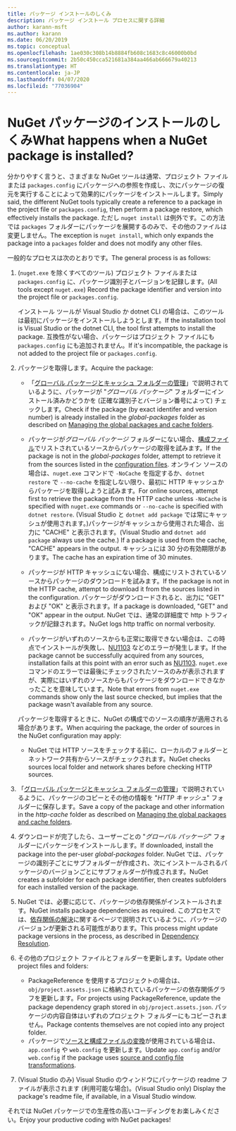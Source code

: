 ```yaml
---
title: パッケージ インストールのしくみ
description: パッケージ インストール プロセスに関する詳細
author: karann-msft
ms.author: karann
ms.date: 06/20/2019
ms.topic: conceptual
ms.openlocfilehash: 1ae030c308b14b8884fb608c1683c8c46000b0bd
ms.sourcegitcommit: 2b50c450cca521681a384aa466ab666679a40213
ms.translationtype: HT
ms.contentlocale: ja-JP
ms.lasthandoff: 04/07/2020
ms.locfileid: "77036904"
---
```

# <a name="what-happens-when-a-nuget-package-is-installed"></a><span data-ttu-id="f370e-103">NuGet パッケージのインストールのしくみ</span><span class="sxs-lookup"><span data-stu-id="f370e-103">What happens when a NuGet package is installed?</span></span>

<span data-ttu-id="f370e-104">分かりやすく言うと、さまざまな NuGet ツールは通常、プロジェクト ファイルまたは `packages.config` にパッケージへの参照を作成し、次にパッケージの復元を実行することによって効果的にパッケージをインストールします。</span><span class="sxs-lookup"><span data-stu-id="f370e-104">Simply said, the different NuGet tools typically create a reference to a package in the project file or `packages.config`, then perform a package restore, which effectively installs the package.</span></span> <span data-ttu-id="f370e-105">ただし `nuget install` は例外です。この方法では `packages` フォルダーにパッケージを展開するのみで、その他のファイルは変更しません。</span><span class="sxs-lookup"><span data-stu-id="f370e-105">The exception is `nuget install`, which only expands the package into a `packages` folder and does not modify any other files.</span></span>

<span data-ttu-id="f370e-106">一般的なプロセスは次のとおりです。</span><span class="sxs-lookup"><span data-stu-id="f370e-106">The general process is as follows:</span></span>

1. <span data-ttu-id="f370e-107">(`nuget.exe` を除くすべてのツール) プロジェクト ファイルまたは `packages.config` に、パッケージ識別子とバージョンを記録します。</span><span class="sxs-lookup"><span data-stu-id="f370e-107">(All tools except `nuget.exe`) Record the package identifier and version into the project file or `packages.config`.</span></span>

   <span data-ttu-id="f370e-108">インストール ツールが Visual Studio か dotnet CLI の場合は、このツールは最初にパッケージをインストールしようとします。</span><span class="sxs-lookup"><span data-stu-id="f370e-108">If the installation tool is Visual Studio or the dotnet CLI, the tool first attempts to install the package.</span></span> <span data-ttu-id="f370e-109">互換性がない場合、パッケージはプロジェクト ファイルにも `packages.config` にも追加されません。</span><span class="sxs-lookup"><span data-stu-id="f370e-109">If it's incompatible, the package is not added to the project file or `packages.config`.</span></span>

2. <span data-ttu-id="f370e-110">パッケージを取得します。</span><span class="sxs-lookup"><span data-stu-id="f370e-110">Acquire the package:</span></span>
   - <span data-ttu-id="f370e-111">「[グローバル パッケージとキャッシュ フォルダーの管理](../consume-packages/managing-the-global-packages-and-cache-folders.md)」で説明されているように、パッケージが "*グローバル パッケージ*" フォルダーにインストール済みかどうかを (正確な識別子とバージョン番号によって) チェックします。</span><span class="sxs-lookup"><span data-stu-id="f370e-111">Check if the package (by exact identifer and version number) is already installed in the *global-packages* folder as described on [Managing the global packages and cache folders](../consume-packages/managing-the-global-packages-and-cache-folders.md).</span></span>

   - <span data-ttu-id="f370e-112">パッケージが*グローバル パッケージ* フォルダーにない場合、[構成ファイル](../consume-packages/Configuring-NuGet-Behavior.md)でリストされているソースからパッケージの取得を試みます。</span><span class="sxs-lookup"><span data-stu-id="f370e-112">If the package is not in the *global-packages* folder, attempt to retrieve it from the sources listed in the [configuration files](../consume-packages/Configuring-NuGet-Behavior.md).</span></span> <span data-ttu-id="f370e-113">オンライン ソースの場合は、`nuget.exe` コマンドで `-NoCache` を指定するか、`dotnet restore` で `--no-cache` を指定しない限り、最初に HTTP キャッシュからパッケージを取得しようと試みます。</span><span class="sxs-lookup"><span data-stu-id="f370e-113">For online sources, attempt first to retrieve the package from the HTTP cache unless `-NoCache` is specified with `nuget.exe` commands or `--no-cache` is specified with `dotnet restore`.</span></span> <span data-ttu-id="f370e-114">(Visual Studio と `dotnet add package` では常にキャッシュが使用されます。)パッケージがキャッシュから使用された場合、出力に "CACHE" と表示されます。</span><span class="sxs-lookup"><span data-stu-id="f370e-114">(Visual Studio and `dotnet add package` always use the cache.) If a package is used from the cache, "CACHE" appears in the output.</span></span> <span data-ttu-id="f370e-115">キャッシュには 30 分の有効期限があります。</span><span class="sxs-lookup"><span data-stu-id="f370e-115">The cache has an expiration time of 30 minutes.</span></span>

   - <span data-ttu-id="f370e-116">パッケージが HTTP キャッシュにない場合、構成にリストされているソースからパッケージのダウンロードを試みます。</span><span class="sxs-lookup"><span data-stu-id="f370e-116">If the package is not in the HTTP cache, attempt to download it from the sources listed in the configuration.</span></span> <span data-ttu-id="f370e-117">パッケージがダウンロードされると、出力に "GET" および "OK" と表示されます。</span><span class="sxs-lookup"><span data-stu-id="f370e-117">If a package is downloaded, "GET" and "OK" appear in the output.</span></span> <span data-ttu-id="f370e-118">NuGet では、通常の詳細度で http トラフィックが記録されます。</span><span class="sxs-lookup"><span data-stu-id="f370e-118">NuGet logs http traffic on normal verbosity.</span></span>

   - <span data-ttu-id="f370e-119">パッケージがいずれのソースからも正常に取得できない場合は、この時点でインストールが失敗し、[NU1103](../reference/errors-and-warnings/NU1103.md) などのエラーが発生します。</span><span class="sxs-lookup"><span data-stu-id="f370e-119">If the package cannot be successfully acquired from any sources, installation fails at this point with an error such as [NU1103](../reference/errors-and-warnings/NU1103.md).</span></span> <span data-ttu-id="f370e-120">`nuget.exe` コマンドのエラーでは最後にチェックされたソースのみが表示されますが、実際にはいずれのソースからもパッケージをダウンロードできなかったことを意味しています。</span><span class="sxs-lookup"><span data-stu-id="f370e-120">Note that errors from `nuget.exe` commands show only the last source checked, but implies that the package wasn't available from any source.</span></span>

   <span data-ttu-id="f370e-121">パッケージを取得するときに、NuGet の構成でのソースの順序が適用される場合があります。</span><span class="sxs-lookup"><span data-stu-id="f370e-121">When acquiring the package, the order of sources in the NuGet configuration may apply:</span></span>

   - <span data-ttu-id="f370e-122">NuGet では HTTP ソースをチェックする前に、ローカルのフォルダーとネットワーク共有からソースがチェックされます。</span><span class="sxs-lookup"><span data-stu-id="f370e-122">NuGet checks sources local folder and network shares before checking HTTP sources.</span></span>

3. <span data-ttu-id="f370e-123">「[グローバル パッケージとキャッシュ フォルダーの管理](../consume-packages/managing-the-global-packages-and-cache-folders.md)」で説明されているように、パッケージのコピーとその他の情報を "*HTTP キャッシュ*" フォルダーに保存します。</span><span class="sxs-lookup"><span data-stu-id="f370e-123">Save a copy of the package and other information in the *http-cache* folder as described on [Managing the global packages and cache folders](../consume-packages/managing-the-global-packages-and-cache-folders.md).</span></span>

4. <span data-ttu-id="f370e-124">ダウンロードが完了したら、ユーザーごとの "*グローバル パッケージ*" フォルダーにパッケージをインストールします。</span><span class="sxs-lookup"><span data-stu-id="f370e-124">If downloaded, install the package into the per-user *global-packages* folder.</span></span> <span data-ttu-id="f370e-125">NuGet では、パッケージの識別子ごとにサブフォルダーが作成され、次にインストールされるパッケージのバージョンごとにサブフォルダーが作成されます。</span><span class="sxs-lookup"><span data-stu-id="f370e-125">NuGet creates a subfolder for each package identifier, then creates subfolders for each installed version of the package.</span></span>

5. <span data-ttu-id="f370e-126">NuGet では、必要に応じて、パッケージの依存関係がインストールされます。</span><span class="sxs-lookup"><span data-stu-id="f370e-126">NuGet installs package dependencies as required.</span></span> <span data-ttu-id="f370e-127">このプロセスでは、[依存関係の解決](../concepts/dependency-resolution.md)に関するページで説明されているように、パッケージのバージョンが更新される可能性があります。</span><span class="sxs-lookup"><span data-stu-id="f370e-127">This process might update package versions in the process, as described in [Dependency Resolution](../concepts/dependency-resolution.md).</span></span>

6. <span data-ttu-id="f370e-128">その他のプロジェクト ファイルとフォルダーを更新します。</span><span class="sxs-lookup"><span data-stu-id="f370e-128">Update other project files and folders:</span></span>

    - <span data-ttu-id="f370e-129">PackageReference を使用するプロジェクトの場合は、`obj/project.assets.json` に格納されているパッケージの依存関係グラフを更新します。</span><span class="sxs-lookup"><span data-stu-id="f370e-129">For projects using PackageReference, update the package dependency graph stored in `obj/project.assets.json`.</span></span> <span data-ttu-id="f370e-130">パッケージの内容自体はいずれのプロジェクト フォルダーにもコピーされません。</span><span class="sxs-lookup"><span data-stu-id="f370e-130">Package contents themselves are not copied into any project folder.</span></span>
    - <span data-ttu-id="f370e-131">パッケージで[ソースと構成ファイルの変換](../create-packages/source-and-config-file-transformations.md)が使用されている場合は、`app.config` や `web.config` を更新します。</span><span class="sxs-lookup"><span data-stu-id="f370e-131">Update `app.config` and/or `web.config` if the package uses [source and config file transformations](../create-packages/source-and-config-file-transformations.md).</span></span>

7. <span data-ttu-id="f370e-132">(Visual Studio のみ) Visual Studio のウィンドウにパッケージの readme ファイルが表示されます (利用可能な場合)。</span><span class="sxs-lookup"><span data-stu-id="f370e-132">(Visual Studio only) Display the package's readme file, if available, in a Visual Studio window.</span></span>

<span data-ttu-id="f370e-133">それでは NuGet パッケージでの生産性の高いコーディングをお楽しみください。</span><span class="sxs-lookup"><span data-stu-id="f370e-133">Enjoy your productive coding with NuGet packages!</span></span>
